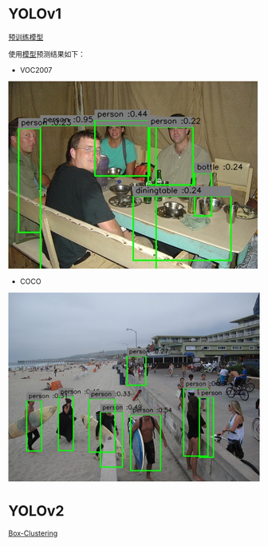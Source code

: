 ﻿# YOLOv1
[预训练模型](https://drive.google.com/open?id=0B5aC8pI-akZUNVFZMmhmcVRpbTA)

使用[模型](https://drive.google.com/open?id=1g9TjTun_ebRzoxub_i76wexcgWXw5LIU)预测结果如下：
* VOC2007
 
![demo](./demo.jpg)

* COCO

![coco](./coco.jpg)

# YOLOv2
[Box-Clustering](https://nbviewer.jupyter.org/github/guker/tensorflow-home/blob/master/yolo/Box-Clustering.ipynb)
